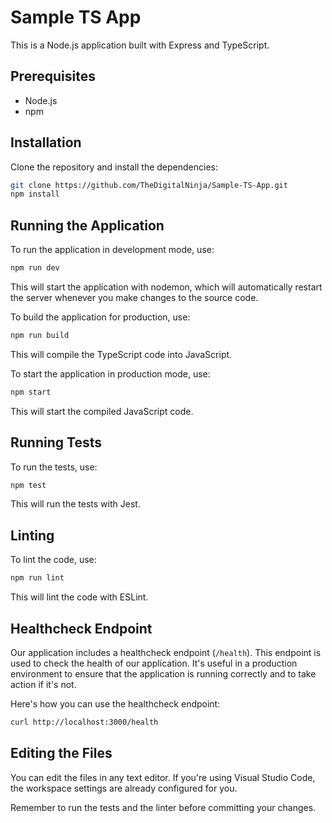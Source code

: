# Sample TS App

This is a Node.js application built with Express and TypeScript.

## Prerequisites

- Node.js
- npm

## Installation

Clone the repository and install the dependencies:

```sh
git clone https://github.com/TheDigitalNinja/Sample-TS-App.git
npm install
```

## Running the Application

To run the application in development mode, use:

```sh
npm run dev
```

This will start the application with nodemon, which will automatically restart the server whenever you make changes to the source code.

To build the application for production, use:

```sh
npm run build
```

This will compile the TypeScript code into JavaScript.

To start the application in production mode, use:

```sh
npm start
```

This will start the compiled JavaScript code.

## Running Tests

To run the tests, use:

```sh
npm test
```

This will run the tests with Jest.

## Linting

To lint the code, use:

```sh
npm run lint
```

This will lint the code with ESLint.

## Healthcheck Endpoint

Our application includes a healthcheck endpoint (`/health`). This endpoint is used to check the health of our application. It's useful in a production environment to ensure that the application is running correctly and to take action if it's not.

Here's how you can use the healthcheck endpoint:

```sh
curl http://localhost:3000/health
```

## Editing the Files

You can edit the files in any text editor. If you're using Visual Studio Code, the workspace settings are already configured for you.

Remember to run the tests and the linter before committing your changes.
